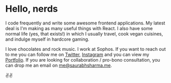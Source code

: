 # Hello, nerds

I code frequently and write some awesome frontend applications. My latest deal is I'm making as many useful things with React. I also have some normal life (yes, that exists!) in which I usually travel, cook vegan cuisines, and indulge myself in hardcore gaming.

I love chocolates and rock music. I work at Sophos. If you want to reach out to me you can follow me on [Twitter](https://twitter.com/saurabhiam), [Instagram](https://instagram.com/saurabhiam) and you can view my [Portfolio](https://saurabhsharma.me). If you are looking for collaboration / pro-bono consultation, you can drop me an email on <me@saurabhsharma.me>.

✌️✌️
